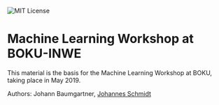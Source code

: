 ![MIT License](https://img.shields.io/github/license/inwe-boku/wind-repowering-usa.svg)

# Machine Learning Workshop at BOKU-INWE

This material is the basis for the Machine Learning Workshop at BOKU, taking place in May 2019.

Authors: Johann Baumgartner, [Johannes Schmidt](https://homepage.boku.ac.at/jschmidt)


